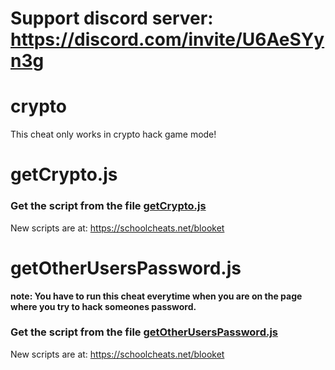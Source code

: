 # Support discord server: https://discord.com/invite/U6AeSYyn3g

# crypto

This cheat only works in crypto hack game mode!

# getCrypto.js

### Get the script from the file [getCrypto.js](https://raw.githubusercontent.com/glixzzy/blooket-hack/main/crypto/getCrypto.js)

New scripts are at:
https://schoolcheats.net/blooket

# getOtherUsersPassword.js

**note: You have to run this cheat everytime when you are on the page where you try to hack someones password.**

### Get the script from the file [getOtherUsersPassword.js](https://raw.githubusercontent.com/glixzzy/blooket-hack/main/crypto/getOtherUsersPassword.js)

New scripts are at:
https://schoolcheats.net/blooket
